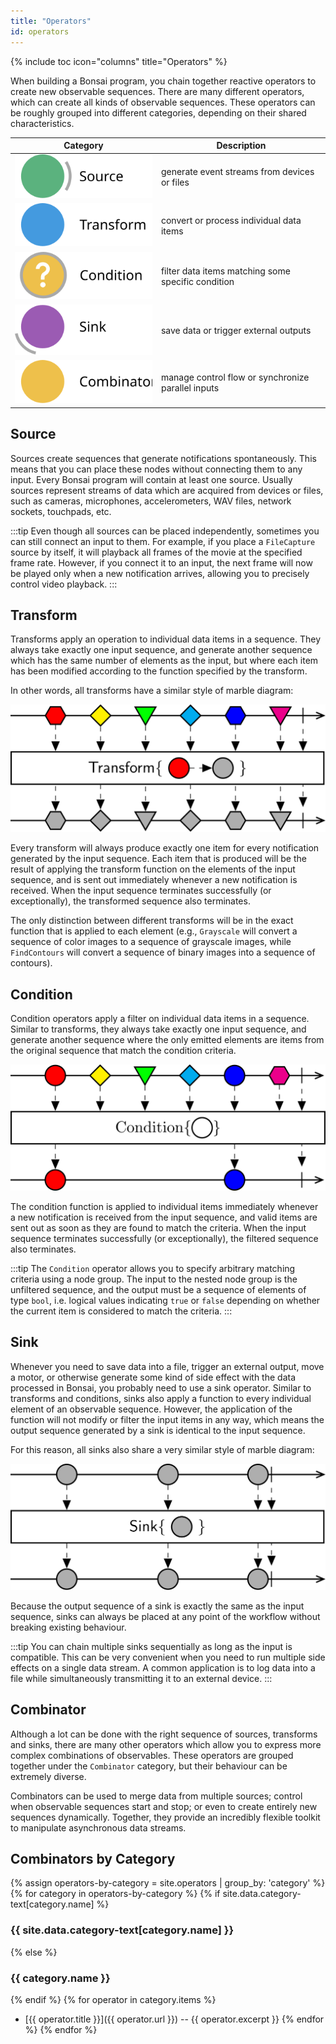 ```yaml
---
title: "Operators"
id: operators
---
```


{% include toc icon="columns" title="Operators" %}

When building a Bonsai program, you chain together reactive operators to create new observable sequences. There are many different operators, which can create all kinds of observable sequences. These operators can be roughly grouped into different categories, depending on their shared characteristics.

| Category                                     | Description                                           |
| :------------------------------------------: | ----------------------------------------------------- |
| ![Source](../images/source.svg)         | generate event streams from devices or files          |
| ![Transform](../images/transform.svg)   | convert or process individual data items              |
| ![Condition](../images/condition.svg)   | filter data items matching some specific condition    |
| ![Sink](../images/sink.svg)             | save data or trigger external outputs                 |
| ![Combinator](../images/combinator.svg) | manage control flow or synchronize parallel inputs    |

## Source

Sources create sequences that generate notifications spontaneously. This means that you can place these nodes without connecting them to any input. Every Bonsai program will contain at least one source. Usually sources represent streams of data which are acquired from devices or files, such as cameras, microphones, accelerometers, WAV files, network sockets, touchpads, etc.

:::tip
Even though all sources can be placed independently, sometimes you can still connect an input to them. For example, if you place a `FileCapture` source by itself, it will playback all frames of the movie at the specified frame rate. However, if you connect it to an input, the next frame will now be played only when a new notification arrives, allowing you to precisely control video playback.
:::

## Transform

Transforms apply an operation to individual data items in a sequence. They always take exactly one input sequence, and generate another sequence which has the same number of elements as the input, but where each item has been modified according to the function specified by the transform.

In other words, all transforms have a similar style of marble diagram:

![Transform operator](../images/transform-marble.svg)

Every transform will always produce exactly one item for every notification generated by the input sequence. Each item that is produced will be the result of applying the transform function on the elements of the input sequence, and is sent out immediately whenever a new notification is received. When the input sequence terminates successfully (or exceptionally), the transformed sequence also terminates.

The only distinction between different transforms will be in the exact function that is applied to each element (e.g., `Grayscale` will convert a sequence of color images to a sequence of grayscale images, while `FindContours` will convert a sequence of binary images into a sequence of contours).

## Condition

Condition operators apply a filter on individual data items in a sequence. Similar to transforms, they always take exactly one input sequence, and generate another sequence where the only emitted elements are items from the original sequence that match the condition criteria.

![Condition operator](../images/condition-marble.svg)

The condition function is applied to individual items immediately whenever a new notification is received from the input sequence, and valid items are sent out as soon as they are found to match the criteria. When the input sequence terminates successfully (or exceptionally), the filtered sequence also terminates.

:::tip
The `Condition` operator allows you to specify arbitrary matching criteria using a node group. The input to the nested node group is the unfiltered sequence, and the output must be a sequence of elements of type `bool`, i.e. logical values indicating `true` or `false` depending on whether the current item is considered to match the criteria.
:::

## Sink

Whenever you need to save data into a file, trigger an external output, move a motor, or otherwise generate some kind of side effect with the data processed in Bonsai, you probably need to use a sink operator. Similar to transforms and conditions, sinks also apply a function to every individual element of an observable sequence. However, the application of the function will not modify or filter the input items in any way, which means the output sequence generated by a sink is identical to the input sequence.

For this reason, all sinks also share a very similar style of marble diagram:

![Sink operator](../images/sink-marble.svg)

Because the output sequence of a sink is exactly the same as the input sequence, sinks can always be placed at any point of the workflow without breaking existing behaviour.

:::tip
You can chain multiple sinks sequentially as long as the input is compatible. This can be very convenient when you need to run multiple side effects on a single data stream. A common application is to log data into a file while simultaneously transmitting it to an external device.
:::

## Combinator

Although a lot can be done with the right sequence of sources, transforms and sinks, there are many other operators which allow you to express more complex combinations of observables. These operators are grouped together under the `Combinator` category, but their behaviour can be extremely diverse.

Combinators can be used to merge data from multiple sources; control when observable sequences start and stop; or even to create entirely new sequences dynamically. Together, they provide an incredibly flexible toolkit to manipulate asynchronous data streams.

## Combinators by Category

{% assign operators-by-category = site.operators | group_by: 'category' %}
{% for category in operators-by-category %}
{% if site.data.category-text[category.name] %}
### {{ site.data.category-text[category.name] }}
{% else %}
### {{ category.name }}
{% endif %}
{% for operator in category.items %}
* [{{ operator.title }}]({{ operator.url }}) -- {{ operator.excerpt }}
{% endfor %}
{% endfor %}
